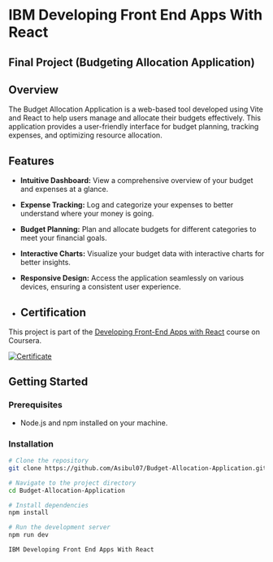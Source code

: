 # IBM Developing Front End Apps With React 

## Final Project (Budgeting Allocation Application)

## Overview

The Budget Allocation Application is a web-based tool developed using Vite and React to help users manage and allocate their budgets effectively. This application provides a user-friendly interface for budget planning, tracking expenses, and optimizing resource allocation.

## Features

- **Intuitive Dashboard:** View a comprehensive overview of your budget and expenses at a glance.

- **Expense Tracking:** Log and categorize your expenses to better understand where your money is going.

- **Budget Planning:** Plan and allocate budgets for different categories to meet your financial goals.

- **Interactive Charts:** Visualize your budget data with interactive charts for better insights.

- **Responsive Design:** Access the application seamlessly on various devices, ensuring a consistent user experience.

- ## Certification

This project is part of the [Developing Front-End Apps with React](https://coursera.org/share/993aebc4a6f700ec6599b50c30959a07) course on Coursera.

[![Certificate](https://coursera.org/share/993aebc4a6f700ec6599b50c30959a07)](https://coursera.org/share/993aebc4a6f700ec6599b50c30959a07)


## Getting Started

### Prerequisites

- Node.js and npm installed on your machine.

### Installation

```bash
# Clone the repository
git clone https://github.com/Asibul07/Budget-Allocation-Application.git

# Navigate to the project directory
cd Budget-Allocation-Application

# Install dependencies
npm install

# Run the development server
npm run dev

IBM Developing Front End Apps With React
